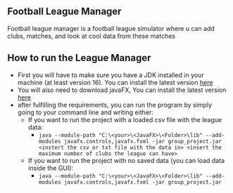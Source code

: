 ## Football League Manager
Football league manager is a football league simulator where u can add clubs, matches, and look at cool data from these matches

## How to run the League Manager
- First you will have to make sure you have a JDK installed in your machine (at least version 16). You can install the latest version [here](https://www.java.com/en/download/)
- You will also need to download javaFX, You can install the latest version [here](https://gluonhq.com/products/javafx/)
- after fulfilling the requirements, you can run the program by simply going to your command line and writing either:
    - If you want to run the project with a loaded csv file with the league data: 
        - `java --module-path "C:\<your>\<JavaFX>\<Folder>\lib" --add-modules javafx.controls,javafx.fxml -jar group_project.jar <instert the csv or txt file with the data in> <insert the maximum number of clubs the league can have>`
    - If you want to run the project with no saved data (you can load data inside the GUI):
        - `java --module-path "C:\<your>\<JavaFX>\<Folder>\lib" --add-modules javafx.controls,javafx.fxml -jar group_project.jar`
